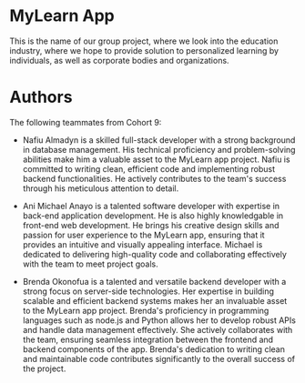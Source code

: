 # MyLearn App
This is the name of our group project, where we look into the education industry, where we hope to provide solution to personalized learning by individuals, as well as corporate bodies and organizations.

# Authors
The following teammates from Cohort 9:

- Nafiu Almadyn is a skilled full-stack developer with a strong background in database management. His technical proficiency and problem-solving abilities make him a valuable asset to the MyLearn app project. Nafiu is committed to writing clean, efficient code and implementing robust backend functionalities. He actively contributes to the team's success through his meticulous attention to detail.

- Ani Michael Anayo is a talented software developer with expertise in back-end application development. He is also highly knowledgable in front-end web development. He brings his creative design skills and passion for user experience to the MyLearn app, ensuring that it provides an intuitive and visually appealing interface. Michael is dedicated to delivering high-quality code and collaborating effectively with the team to meet project goals.

- Brenda Okonofua is a talented and versatile backend developer with a strong focus on server-side technologies. Her expertise in building scalable and efficient backend systems makes her an invaluable asset to the MyLearn app project. Brenda's proficiency in programming languages such as node.js and Python allows her to develop robust APIs and handle data management effectively. She actively collaborates with the team, ensuring seamless integration between the frontend and backend components of the app. Brenda's dedication to writing clean and maintainable code contributes significantly to the overall success of the project.
